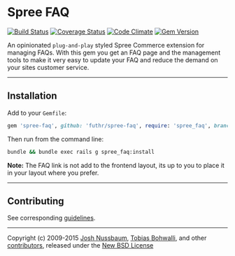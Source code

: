 # Spree FAQ

[![Build Status](https://travis-ci.org/futhr/spree-faq.svg?branch=master)](https://travis-ci.org/futhr/spree-faq)
[![Coverage Status](https://img.shields.io/coveralls/futhr/spree-faq.svg)](https://coveralls.io/r/futhr/spree-faq?branch=master)
[![Code Climate](https://codeclimate.com/github/futhr/spree-faq/badges/gpa.svg)](https://codeclimate.com/github/futhr/spree-faq)
[![Gem Version](https://badge.fury.io/rb/spree-faq.svg)](http://badge.fury.io/rb/spree-faq)

An opinionated `plug-and-play` styled Spree Commerce extension for managing FAQs. With this gem you get an FAQ page and the management tools to make it very easy to update your FAQ and reduce the demand on your sites customer service.

---

## Installation

Add to your `Gemfile`:

```ruby
gem 'spree-faq', github: 'futhr/spree-faq', require: 'spree_faq', branch: 'master'
```

Then run from the command line:

```sh
bundle && bundle exec rails g spree_faq:install
```

**Note:** The FAQ link is not add to the frontend layout, its up to you to place it in your layout where you prefer.

---

## Contributing

See corresponding [guidelines][1].

---

Copyright (c) 2009-2015 [Josh Nussbaum][2], [Tobias Bohwalli][3], and other [contributors][4], released under the [New BSD License][5]

[1]: https://github.com/futhr/spree-faq/blob/master/CONTRIBUTING.md
[2]: https://github.com/joshnuss
[3]: https://github.com/futhr
[4]: https://github.com/futhr/spree-faq/graphs/contributors
[5]: https://github.com/futhr/spree-faq/blob/master/LICENSE.md
